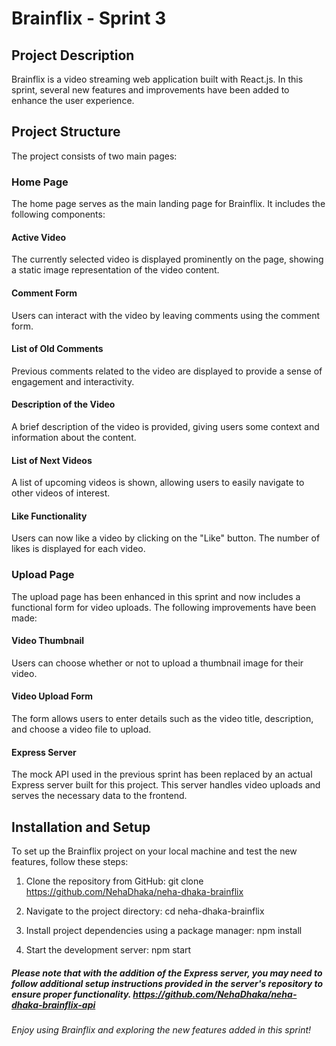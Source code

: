 # Brainflix - Sprint 3

## Project Description

Brainflix is a video streaming web application built with React.js. In this sprint, several new features and improvements have been added to enhance the user experience.

## Project Structure

The project consists of two main pages:

### Home Page

The home page serves as the main landing page for Brainflix. It includes the following components:

#### Active Video

The currently selected video is displayed prominently on the page, showing a static image representation of the video content.

#### Comment Form

Users can interact with the video by leaving comments using the comment form.

#### List of Old Comments

Previous comments related to the video are displayed to provide a sense of engagement and interactivity.

#### Description of the Video

A brief description of the video is provided, giving users some context and information about the content.

#### List of Next Videos

A list of upcoming videos is shown, allowing users to easily navigate to other videos of interest.

#### Like Functionality

Users can now like a video by clicking on the "Like" button. The number of likes is displayed for each video.

### Upload Page

The upload page has been enhanced in this sprint and now includes a functional form for video uploads. The following improvements have been made:

#### Video Thumbnail

Users can choose whether or not to upload a thumbnail image for their video.

#### Video Upload Form

The form allows users to enter details such as the video title, description, and choose a video file to upload.

#### Express Server

The mock API used in the previous sprint has been replaced by an actual Express server built for this project. This server handles video uploads and serves the necessary data to the frontend.

## Installation and Setup

To set up the Brainflix project on your local machine and test the new features, follow these steps:

1. Clone the repository from GitHub:
   git clone https://github.com/NehaDhaka/neha-dhaka-brainflix

2. Navigate to the project directory:
   cd neha-dhaka-brainflix

3. Install project dependencies using a package manager:
   npm install

4. Start the development server:
   npm start

##### Please note that with the addition of the Express server, you may need to follow additional setup instructions provided in the server's repository to ensure proper functionality. https://github.com/NehaDhaka/neha-dhaka-brainflix-api

###### Enjoy using Brainflix and exploring the new features added in this sprint!
